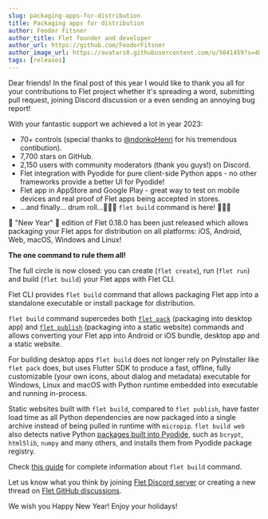 ```yaml
---
slug: packaging-apps-for-distribution
title: Packaging apps for distribution
author: Feodor Fitsner
author_title: Flet founder and developer
author_url: https://github.com/FeodorFitsner
author_image_url: https://avatars0.githubusercontent.com/u/5041459?s=400&v=4
tags: [releases]
---
```


Dear friends! In the final post of this year I would like to thank you all for your contributions
to Flet project whether it's spreading a word, submitting pull request, joining Discord discussion or a even sending an annoying bug report!

With your fantastic support we achieved a lot in year 2023:

* 70+ controls (special thanks to [@ndonkoHenri](https://github.com/ndonkoHenri) for his tremendous contibution).
* 7,700 stars on GitHub.
* 2,150 users with community moderators (thank you guys!) on Discord.
* Flet integration with Pyodide for pure client-side Python apps - no other frameworks provide a better UI for Pyodide!
* Flet app in AppStore and Google Play - great way to test on mobile devices and real proof of Flet apps being accepted in stores.
* ...and finally... drum roll...🥁🥁🥁 `flet build` command is here! 🎉🎉🎉

🎄 "New Year" 🎄 edition of Flet 0.18.0 has been just released which allows packaging
your Flet apps for distribution on all platforms: iOS, Android, Web, macOS, Windows and Linux!

**The one command to rule them all!**

The full circle is now closed: you can create (`flet create`), run (`flet run`) and build (`flet build`) your Flet apps with Flet CLI.

Flet CLI provides `flet build` command that allows packaging Flet app into a standalone executable or install package for distribution.

`flet build` command supercedes both [`flet pack`](/docs/guides/python/packaging-desktop-app) (packaging into desktop app) and [`flet publish`](/docs/guides/python/publishing-static-website) (packaging into a static website) commands and allows converting your Flet app into Android or iOS bundle, desktop app and a static website.

For building desktop apps `flet build` does not longer rely on PyInstaller like `flet pack` does, but uses Flutter SDK to produce a fast, offline, fully customizable (your own icons, about dialog and metadata) executable for Windows, Linux and macOS with Python runtime embedded into executable and running in-process.

Static websites built with `flet build`, compared to `flet publish`, have faster load time as all Python dependencies are now packaged into a single archive instead of being pulled in runtime with `micropip`. `flet build web` also detects native Python [packages built into Pyodide](https://pyodide.org/en/stable/usage/packages-in-pyodide.html), such as `bcrypt`, `html5lib`, `numpy` and many others, and installs them from Pyodide package registry.

Check [this guide](/docs/guides/python/packaging-app-for-distribution) for complete information about `flet build` command.

Let us know what you think by joining [Flet Discord server](https://discord.gg/dzWXP8SHG8) or creating a new thread on [Flet GitHub discussions](https://github.com/flet-dev/flet/discussions).

We wish you Happy New Year! Enjoy your holidays!